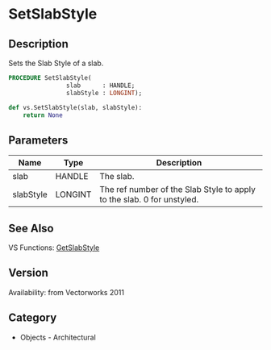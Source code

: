 # SetSlabStyle

## Description
Sets the Slab Style of a slab.

```pascal
PROCEDURE SetSlabStyle(
				slab      : HANDLE;
				slabStyle : LONGINT);
```

```python
def vs.SetSlabStyle(slab, slabStyle):
    return None
```

## Parameters
|Name|Type|Description|
|---|---|---|
|slab|HANDLE|The slab.|
|slabStyle|LONGINT|The ref number of the Slab Style to apply to the slab. 0 for unstyled.|

## See Also
VS Functions:
[GetSlabStyle](GetSlabStyle.md)

## Version
Availability: from Vectorworks 2011

## Category
* Objects - Architectural

